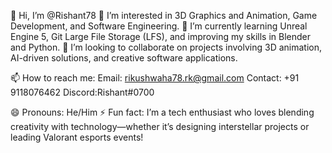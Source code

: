 
👋 Hi, I’m @Rishant78
👀 I’m interested in 3D Graphics and Animation, Game Development, and Software Engineering.
🌱 I’m currently learning Unreal Engine 5, Git Large File Storage (LFS), and improving my skills in Blender and Python.
💞️ I’m looking to collaborate on projects involving 3D animation, AI-driven solutions, and creative software applications.

📫 How to reach me:
Email: rikushwaha78.rk@gmail.com
Contact: +91 9118076462
Discord:Rishant#0700

😄 Pronouns: He/Him
⚡ Fun fact: I’m a tech enthusiast who loves blending creativity with technology—whether it’s designing interstellar projects or leading Valorant esports events!
